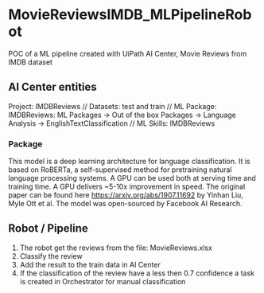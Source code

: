# MovieReviewsIMDB_MLPipelineRobot
POC of a ML pipeline created with UiPath AI Center, Movie Reviews from IMDB dataset

## AI Center entities

Project: IMDBReviews // Datasets: test and train // ML Package: IMDBReviews: ML Packages -> Out of the box Packages -> Language Analysis -> EnglishTextClassification // ML Skills: IMDBReviews

### Package

This model is a deep learning architecture for language classification. It is based on RoBERTa, a self-supervised method for pretraining natural language processing systems. A GPU can be used both at serving time and training time. A GPU delivers ~5-10x improvement in speed. The original paper can be found here https://arxiv.org/abs/1907.11692 by Yinhan Liu, Myle Ott et al. The model was open-sourced by Facebook AI Research.

## Robot / Pipeline

1. The robot get the reviews from the file: MovieReviews.xlsx
2. Classify the review
3. Add the result to the train data in AI Center
4. If the classification of the review have a less then 0.7 confidence a task is created in Orchestrator for manual classification
